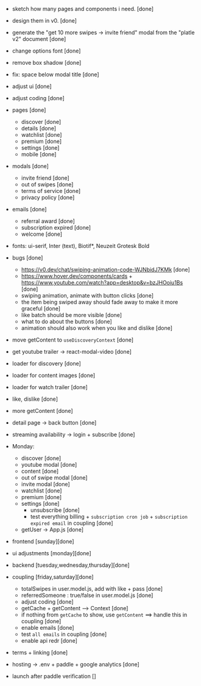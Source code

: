 - sketch how many pages and components i need. [done]
- design them in v0. [done]
- generate the "get 10 more swipes -> invite friend" modal from the "platle v2" document [done]
- change options font [done]
- remove box shadow [done]
- fix: space below modal title [done]

- adjust ui [done]
- adjust coding [done]

- pages [done]

  - discover [done]
  - details [done]
  - watchlist [done]
  - premium [done]
  - settings [done]
  - mobile [done]

- modals [done]

  - invite friend [done]
  - out of swipes [done]
  - terms of service [done]
  - privacy policy [done]

- emails [done]

  - referral award [done]
  - subscription expired [done]
  - welcome [done]

- fonts: ui-serif, Inter (text), Biotif\*, Neuzeit Grotesk Bold

- bugs [done]

  - https://v0.dev/chat/swiping-animation-code-WJNbidJ7KMk [done]
  - https://www.hover.dev/components/cards + https://www.youtube.com/watch?app=desktop&v=bzJHOoiu1Bs [done]
  - swiping animation, animate with button clicks [done]
  - the item being swiped away should fade away to make it more graceful [done]
  - like batch should be more visible [done]
  - what to do about the buttons [done]
  - animation should also work when you like and dislike [done]

- move getContent to `useDiscoveryContext` [done]

- get youtube trailer -> react-modal-video [done]
- loader for discovery [done]
- loader for content images [done]
- loader for watch trailer [done]
- like, dislike [done]
- more getContent [done]
- detail page -> back button [done]
- streaming availability -> login + subscribe [done]

- Monday:

  - discover [done]
  - youtube modal [done]
  - content [done]
  - out of swipe modal [done]
  - invite modal [done]
  - watchlist [done]
  - premium [done]
  - settings [done]
    - unsubscribe [done]
    - test everything billing + `subscription cron job` + `subscription expired email` in coupling [done]
  - getUser -> App.js [done]

- frontend [sunday][done]
- ui adjustments [monday][done]
- backend [tuesday,wednesday,thursday][done]
- coupling [friday,saturday][done]

  - totalSwipes in user.model.js, add with like + pass [done]
  - referredSomeone : true/false in user.model.js [done]
  - adjust coding [done]
  - getCache + getContent --> Context [done]
  - if nothing from `getCache` to show, use `getContent` ==> handle this in coupling [done]
  - enable emails [done]
  - test `all emails` in coupling [done]
  - enable api redr [done]

- terms + linking [done]
- hosting -> .env + paddle + google analytics [done]
- launch after paddle verification []
